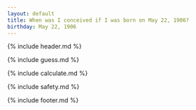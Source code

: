 ```yaml
---
layout: default
title: When was I conceived if I was born on May 22, 1906?
birthday: May 22, 1906
---
```


{% include header.md %}

{% include guess.md %}

{% include calculate.md %}

{% include safety.md %}

{% include footer.md %}



